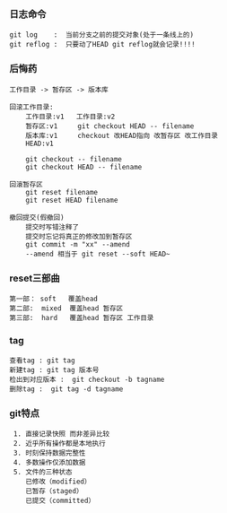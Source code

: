 ### 日志命令
    git log    :  当前分支之前的提交对象(处于一条线上的)
    git reflog :  只要动了HEAD git reflog就会记录!!!!

### 后悔药
    工作目录 -> 暂存区 -> 版本库

    回滚工作目录:
        工作目录:v1   工作目录:v2
        暂存区:v1     git checkout HEAD -- filename
        版本库:v1     checkout 改HEAD指向 改暂存区 改工作目录
        HEAD:v1

        git checkout -- filename
        git checkout HEAD -- filename

    回滾暂存区
        git reset filename
        git reset HEAD filename

    撤回提交(假撤回)
        提交时写错注释了
        提交时忘记将真正的修改加到暂存区
        git commit -m "xx" --amend
        --amend 相当于 git reset --soft HEAD~

### reset三部曲
    第一部： soft   覆盖head
    第二部:  mixed  覆盖head 暂存区
    第三部:  hard   覆盖head 暂存区 工作目录

### tag
    查看tag : git tag
    新建tag : git tag 版本号
    检出到对应版本 :  git checkout -b tagname
    删除tag :  git tag -d tagname

### git特点
     1. 直接记录快照 而非差异比较
     2. 近乎所有操作都是本地执行
     3. 时刻保持数据完整性
     4. 多数操作仅添加数据
     5. 文件的三种状态
        已修改（modified）
        已暂存（staged）
        已提交（committed）

